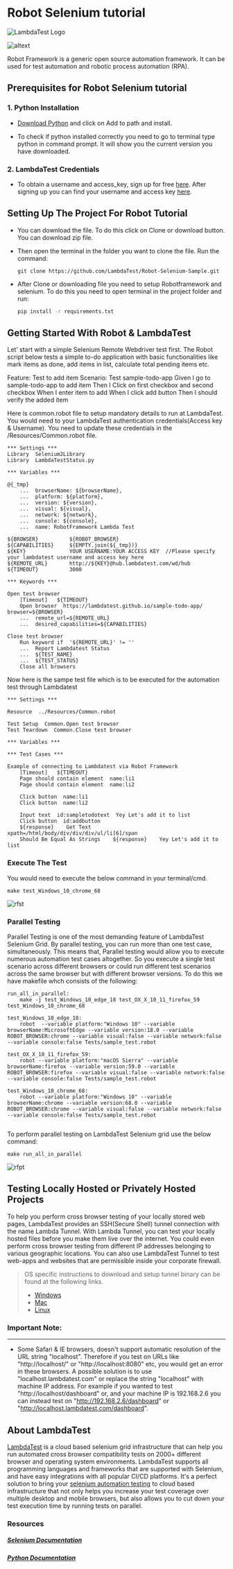 # Robot Selenium tutorial

![LambdaTest Logo](https://www.lambdatest.com/static/images/logo.svg)


![altext](https://github.com/Apoorvlt/test/blob/master/rfi.PNG)

Robot Framework is a generic open source automation framework. It can be used for test automation and robotic process automation (RPA).
## Prerequisites for Robot Selenium tutorial 

### 1. Python Installation

 * [Download Python](https://www.python.org/downloads/) and click on Add to path and install.
 
 * To check if python installed correctly you need to go to terminal type python in command prompt. It will show you the current version you have downloaded.
 
### 2. LambdaTest Credentials
  * To obtain a username and access_key, sign up for free [here](https://lambdatest.com). After signing up you can find your username and access key [here](https://accounts.lambdatest.com/detail/profile).
  
## Setting Up The Project For Robot Tutorial

  * You can download the file. To do this click on Clone or download button. You can download zip file.
  * Then open the terminal in the folder you want to clone the file. Run the command:
	
	``` 
	git clone https://github.com/LambdaTest/Robot-Selenium-Sample.git
  	```
  * After Clone or downloading file you need to setup Robotframework and selenium. To do this you need to open terminal in the project folder and run:
  
	```bash
    pip install -r requirements.txt
    ```
## Getting Started With Robot & LambdaTest

Let’ start with a simple Selenium Remote Webdriver test first. The Robot script below tests a simple to-do application with basic functionalities like mark items as done, add items in list, calculate total pending items etc.

Feature: Test to add item Scenario: Test sample-todo-app Given I go to sample-todo-app to add item Then I Click on first checkbox and second checkbox When I enter item to add When I click add button Then I should verify the added item

Here is common.robot file to setup mandatory details to run at LambdaTest.
You would need to your LambdaTest authentication credentials(Access key & Username). You need to update these credentials in the /Resources/Common.robot file.

```
*** Settings ***
Library  Selenium2Library
Library  LambdaTestStatus.py

*** Variables ***

@{_tmp}
    ...  browserName: ${browserName},
    ...  platform: ${platform},
    ...  version: ${version},
    ...  visual: ${visual},
    ...  network: ${network},
    ...  console: ${console},
    ...  name: RobotFramework Lambda Test

${BROWSER}          ${ROBOT_BROWSER}
${CAPABILITIES}     ${EMPTY.join(${_tmp})}
${KEY}              YOUR USERNAME:YOUR ACCESS KEY  //Please specify your lambdatest username and access key here
${REMOTE_URL}       http://${KEY}@hub.lambdatest.com/wd/hub
${TIMEOUT}          3000

*** Keywords ***

Open test browser
    [Timeout]   ${TIMEOUT}
    Open browser  https://lambdatest.github.io/sample-todo-app/  browser=${BROWSER}
    ...  remote_url=${REMOTE_URL}
    ...  desired_capabilities=${CAPABILITIES}

Close test browser
    Run keyword if  '${REMOTE_URL}' != ''
    ...  Report Lambdatest Status
    ...  ${TEST_NAME} 
    ...  ${TEST_STATUS} 
    Close all browsers
```


Now here is the sampe test file which is to be executed for the automation test through Lambdatest


```
*** Settings ***

Resource  ../Resources/Common.robot

Test Setup  Common.Open test browser
Test Teardown  Common.Close test browser
 
*** Variables ***

*** Test Cases ***

Example of connecting to Lambdatest via Robot Framework 
	[Timeout]   ${TIMEOUT}
	Page should contain element  name:li1
	Page should contain element  name:li2

	Click button  name:li1	
	Click button  name:li2	
		
	Input text  id:sampletodotext  Yey Let's add it to list
	Click button  id:addbutton
	${response}    Get Text    xpath=/html/body/div/div/div/ul/li[6]/span
	Should Be Equal As Strings    ${response}    Yey Let's add it to list
```

### Execute The Test

You would need to execute the below command in your terminal/cmd.

```
make test_Windows_10_chrome_68
```

![rfst](https://github.com/Apoorvlt/test/blob/master/rfst.PNG)

### Parallel Testing

Parallel Testing is one of the most demanding feature of LambdaTest Selenium Grid. By parallel testing, you can run more than one test case, simultaneously. This means that, Parallel testing would allow you to execute numerous automation test cases altogether. So you execute a single test scenario across different browsers or could run different test scenarios across the same browser but with different browser versions. To do this we have makefile whch consists of the following:


```
run_all_in_parallel:
	make -j test_Windows_10_edge_18 test_OX_X_10_11_firefox_59 test_Windows_10_chrome_68

test_Windows_10_edge_18:
	robot  --variable platform:"Windows 10" --variable browserName:MicrosoftEdge --variable version:18.0 --variable ROBOT_BROWSER:chrome --variable visual:false --variable network:false --variable console:false Tests/sample_test.robot

test_OX_X_10_11_firefox_59:
	robot --variable platform:"macOS Sierra" --variable browserName:firefox --variable version:59.0 --variable ROBOT_BROWSER:firefox --variable visual:false --variable network:false --variable console:false Tests/sample_test.robot

test_Windows_10_chrome_68:
	robot --variable platform:"Windows 10" --variable browserName:chrome --variable version:68.0 --variable ROBOT_BROWSER:chrome --variable visual:false --variable network:false --variable console:false Tests/sample_test.robot
	
```


To perform parallel testing on LambdaTest Selenium grid use the below command:


```
make run_all_in_parallel
```

![rfpt](https://github.com/Apoorvlt/test/blob/master/rfpt.PNG)


##  Testing Locally Hosted or Privately Hosted Projects

To help you perform cross browser testing of your locally stored web pages, LambdaTest provides an SSH(Secure Shell) tunnel connection with the name Lambda Tunnel. With Lambda Tunnel, you can test your locally hosted files before you make them live over the internet. You could even perform cross browser testing from different IP addresses belonging to various geographic locations. You can also use LambdaTest Tunnel to test web-apps and websites that are permissible inside your corporate firewall.

> OS specific instructions to download and setup tunnel binary can be found at the following links.
>    - [Windows](https://www.lambdatest.com/support/docs/display/TD/Local+Testing+For+Windows)
>    - [Mac](https://www.lambdatest.com/support/docs/display/TD/Local+Testing+For+MacOS)
>    - [Linux](https://www.lambdatest.com/support/docs/display/TD/Local+Testing+For+Linux)

### Important Note:
---
- Some Safari & IE browsers, doesn't support automatic resolution of the URL string "localhost". Therefore if you test on URLs like "http://localhost/" or "http://localhost:8080" etc, you would get an error in these browsers. A possible solution is to use "localhost.lambdatest.com" or replace the string "localhost" with machine IP address. For example if you wanted to test "http://localhost/dashboard" or, and your machine IP is 192.168.2.6 you can instead test on "http://192.168.2.6/dashboard" or "http://localhost.lambdatest.com/dashboard".

## About LambdaTest
[LambdaTest](https://www.lambdatest.com/) is a cloud based selenium grid infrastructure that can help you run automated cross browser compatibility tests on 2000+ different browser and operating system environments. LambdaTest supports all programming languages and frameworks that are supported with Selenium, and have easy integrations with all popular CI/CD platforms. It's a perfect solution to bring your [selenium automation testing](https://www.lambdatest.com/selenium-automation) to cloud based infrastructure that not only helps you increase your test coverage over multiple desktop and mobile browsers, but also allows you to cut down your test execution time by running tests on parallel.

### Resources

##### [Selenium Documentation](http://www.seleniumhq.org/docs/)

##### [Python Documentation](https://docs.python.org/2.7/)
